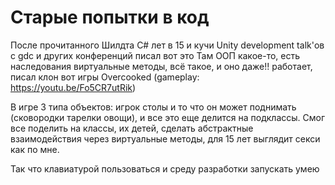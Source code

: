 # Старые попытки в код

После прочитанного Шилдта C# лет в 15 и кучи Unity development talk'ов с gdc и других конференций писал вот это
Там ООП какое-то, есть наследования виртуальные методы, всё такое, и оно даже!! работает, писал клон вот игры Overcooked (gameplay: https://youtu.be/Fo5CR7utRik)

В игре 3 типа объектов: игрок столы и то что он может поднимать (сковородки тарелки овощи), и все это еще делится на подклассы. Смог все поделить на классы, их детей, сделать абстрактные взаимодействия через виртуальные методы, для 15 лет выглядит секси как по мне.

Так что клавиатурой пользоваться и среду разработки запускать умею

